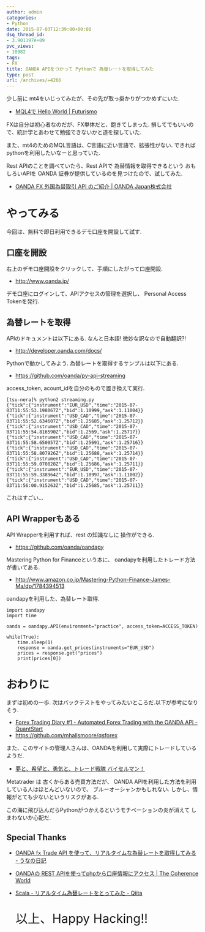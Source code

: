 ```yaml
---
author: admin
categories:
- Python
date: 2015-07-03T12:39:00+00:00
dsq_thread_id:
- 3.901197e+09
pvc_views:
- 10982
tags:
- FX
title: OANDA APIをつかって Pythonで 為替レートを取得してみた
type: post
url: /archives/=4266
---
```


少し前に mt4をいじってみたが、その先が取っ掛かりがつかめずにいた.

-   [MQL4で Hello World | Futurismo](https://futurismo.biz/archives/4010)

FXは自分は初心者なのだが、FX単体だと、飽きてしまった.
損してでもいいので、統計学とあわせて勉強できないかと道を探していた.

また、mt4のためのMQL言語は、C言語に近い言語で、拡張性がない.
できればpythonを利用したいなーと思っていた.

Rest APIのことを調べていたら、Rest APIで 為替情報を取得できるという
おもしろいAPIを OANDA 証券が提供しているのを見つけたので、試してみた.

-   [OANDA FX 外国為替取引 API のご紹介 | OANDA
    Japan株式会社](http://www.oanda.jp/api/)

やってみる
==========

今回は、無料で即日利用できるデモ口座を開設して試す.

口座を開設
----------

右上のデモ口座開設をクリックして、手順にしたがって口座開設.

-   <http://www.oanda.jp/>

デモ口座にログインして、APIアクセスの管理を選択し、 Personal Access
Tokenを発行.

為替レートを取得
----------------

APIのドキュメントは以下にある. なんと日本語! 微妙な訳なので自動翻訳?!

-   <http://developer.oanda.com/docs/>

Pythonで動かしてみよう. 為替レートを取得するサンプルは以下にある.

-   <https://github.com/oanda/py-api-streaming>

access\_token, acount\_idを自分のもので置き換えて実行.

``` {.bash}
[tsu-nera]% python2 streaming.py
{"tick":{"instrument":"EUR_USD","time":"2015-07-03T11:55:53.198067Z","bid":1.10999,"ask":1.11004}}
{"tick":{"instrument":"USD_CAD","time":"2015-07-03T11:55:52.634607Z","bid":1.25685,"ask":1.25712}}
{"tick":{"instrument":"USD_CAD","time":"2015-07-03T11:55:54.816590Z","bid":1.2569,"ask":1.25717}}
{"tick":{"instrument":"USD_CAD","time":"2015-07-03T11:55:58.650057Z","bid":1.25691,"ask":1.25716}}
{"tick":{"instrument":"USD_CAD","time":"2015-07-03T11:55:58.807926Z","bid":1.25688,"ask":1.25714}}
{"tick":{"instrument":"USD_CAD","time":"2015-07-03T11:55:59.070828Z","bid":1.25686,"ask":1.25711}}
{"tick":{"instrument":"EUR_USD","time":"2015-07-03T11:55:59.338964Z","bid":1.10997,"ask":1.11002}}
{"tick":{"instrument":"USD_CAD","time":"2015-07-03T11:56:00.915263Z","bid":1.25685,"ask":1.25711}}
```

これはすごい...

API Wrapperもある
-----------------

API Wrapperを利用すれば、rest の知識なしに 操作ができる.

-   <https://github.com/oanda/oandapy>

Mastering Python for Financeという本に、
oandapyを利用したトレード方法が書いてある.

-   <http://www.amazon.co.jp/Mastering-Python-Finance-James-Ma/dp/1784394513>

oandapyを利用した、為替レート取得.

``` {.python}
import oandapy
import time

oanda = oandapy.API(environment="practice", access_token=ACCESS_TOKEN)

while(True):
    time.sleep(1)
    response = oanda.get_prices(instruments="EUR_USD")
    prices = response.get("prices")
    print(prices[0])
```

おわりに
========

まずは初めの一歩.
次はバックテストをやってみたいところだ.以下が参考になりそう.

-   [Forex Trading Diary \#1 - Automated Forex Trading with the OANDA
    API -
    QuantStart](https://www.quantstart.com/articles/Forex-Trading-Diary-1-Automated-Forex-Trading-with-the-OANDA-API#)
-   <https://github.com/mhallsmoore/qsforex>

また、このサイトの管理人さんは、OANDAを利用して実際にトレードしているようだ.

-   [夢と、希望と、勇気と、トレード戦隊
    バイセルマン！](http://ameblo.jp/wtpmjgdaxuqnkhebcfilorvy/)

Metatrader は 古くからある売買方法だが、 OANDA
APIを利用した方法を利用している人はほとんどいないので、
ブルーオーシャンかもしれない.
しかし、情報がとても少ないというリスクがある.

この海に飛び込んだらPythonがつかえるというモチベーションの炎が消えて
しまわないか心配だ.

Special Thanks
--------------

-   [OANDA fx Trade API
    を使って、リアルタイムな為替レートを取得してみる -
    うなの日記](http://unageanu.hatenablog.com/entry/2015/05/12/104942)
-   [OANDAの REST APIを使ってphpから口座情報にアクセス | The Coherence
    World](https://nsplat.wordpress.com/2015/05/24/oanda%E3%81%AE-rest-api%E3%82%92%E4%BD%BF%E3%81%A3%E3%81%A6php%E3%81%8B%E3%82%89%E5%8F%A3%E5%BA%A7%E6%83%85%E5%A0%B1%E3%81%AB%E3%82%A2%E3%82%AF%E3%82%BB%E3%82%B9/)
-   [Scala - リアルタイム為替レートをとってみた -
    Qiita](http://qiita.com/takuan_v2/items/9c17ba43c8cf50872143)

    <p style="font-size:32px">以上、Happy Hacking!!</p>
